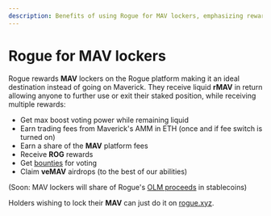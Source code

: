 ```yaml
---
description: Benefits of using Rogue for MAV lockers, emphasizing rewards.
---
```


# Rogue for MAV lockers

Rogue rewards **MAV** lockers on the Rogue platform making it an ideal destination instead of going on Maverick. They receive liquid **rMAV** in return allowing anyone to further use or exit their staked position, while receiving multiple rewards:

* Get max boost voting power while remaining liquid
* Earn trading fees from Maverick's AMM in ETH (once and if fee switch is turned on)
* Earn a share of the **MAV** platform fees&#x20;
* Receive **ROG** rewards
* Get [bounties](../../earn/vote-market/#introducing-bounty) for voting
* Claim **veMAV** airdrops (to the best of our abilities)

(Soon: MAV lockers will share of Rogue's [OLM proceeds](../../tokenomics/rog-and-orog.md#option-liquidity-mining) in stablecoins)

Holders wishing to lock their **MAV** can just do it on [rogue.xyz](../../).
